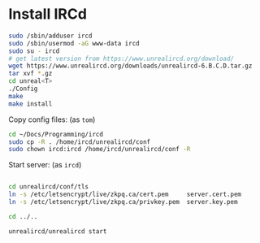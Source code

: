 

# Install IRCd

```sh
sudo /sbin/adduser ircd
sudo /sbin/usermod -aG www-data ircd
sudo su - ircd
# get latest version from https://www.unrealircd.org/download/
wget https://www.unrealircd.org/downloads/unrealircd-6.B.C.D.tar.gz
tar xvf *.gz
cd unreal<T>
./Config
make
make install
```

Copy config files:
(as `tom`)
```sh
cd ~/Docs/Programming/ircd
sudo cp -R . /home/ircd/unrealircd/conf
sudo chown ircd:ircd /home/ircd/unrealircd/conf -R
```


Start server:
(as `ircd`)
```sh

cd unrealircd/conf/tls
ln -s /etc/letsencrypt/live/zkpq.ca/cert.pem     server.cert.pem
ln -s /etc/letsencrypt/live/zkpq.ca/privkey.pem  server.key.pem

cd ../..

unrealircd/unrealircd start
```
